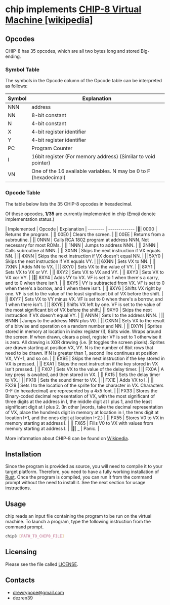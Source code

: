 # chip implements [CHIP-8 Virtual Machine [wikipedia]](https://en.wikipedia.org/wiki/CHIP-8#Virtual_machine_description)

## Opcodes

CHIP-8 has 35 opcodes, which are all two bytes long and stored Big-ending.

### Symbol Table

The symbols in the Opcode column of the Opcode table can be interpreted as follows:

| Symbol | Explanation |
-------- | -------------
| NNN | address |
| NN | 8-bit constant |
| N | 4-bit constant |
| X | 4-bit register identifier |
| Y | 4-bit register identifier |
| PC | Program Counter |
| I | 16bit register (For memory address) (Similar to void pointer) |
| VN | One of the 16 available variables. N may be 0 to F (hexadecimal) |

### Opcode Table

The table below lists the 35 CHIP-8 opcodes in hexadecimal.

Of these opcodes, **1/35** are currently implemented in chip
(Emoji denote implementation status.)

| Implemented | Opcode | Explanation |
-------- | -------------
|🌱| 0000 | Returns the program. |
|| 00E0 | Clears the screen. |
|| 00EE | Returns from a subroutine. |
|| 0NNN | Calls RCA 1802 program at address NNN. Not necessary for most ROMs. |
|| 1NNN | Jumps to address NNN. |
|| 2NNN | Calls subroutine at NNN. |
|| 3XNN | Skips the next instruction if VX equals NN. |
|| 4XNN | Skips the next instruction if VX doesn't equal NN. |
|| 5XY0 | Skips the next instruction if VX equals VY. |
|| 6XNN | Sets VX to NN. |
|| 7XNN | Adds NN to VX. |
|| 8XY0 | Sets VX to the value of VY. |
|| 8XY1 | Sets VX to VX or VY. |
|| 8XY2 | Sets VX to VX and VY. |
|| 8XY3 | Sets VX to VX xor VY. |
|🌱| 8XY4 | Adds VY to VX. VF is set to 1 when there's a carry, and to 0 when there isn't. |
|| 8XY5 | VY is subtracted from VX. VF is set to 0 when there's a borrow, and 1 when there isn't. |
|| 8XY6 | Shifts VX right by one. VF is set to the value of the least significant bit of VX before the shift. |
|| 8XY7 | Sets VX to VY minus VX. VF is set to 0 when there's a borrow, and 1 when there isn't. |
|| 8XYE | Shifts VX left by one. VF is set to the value of the most significant bit of VX before the shift.|
|| 9XY0 | Skips the next instruction if VX doesn't equal VY. |
|| ANNN | Sets I to the address NNN. |
|| BNNN | Jumps to the address NNN plus V0. |
|| CXNN | Sets VX to the result of a bitwise and operation on a random number and NN. |
|| DXYN | Sprites stored in memory at location in index register (I), 8bits wide. Wraps around the screen. If when drawn, clears a pixel, register VF is set to 1 otherwise it is zero. All drawing is XOR drawing (i.e. |it toggles the screen pixels). Sprites are drawn starting at position VX, VY. N is the number of 8bit rows that need to be drawn. If N is greater than 1, second line continues at position VX, VY+1, and so on. |
|| EX9E | Skips the next instruction if the key stored in VX is pressed. |
|| EXA1 | Skips the next instruction if the key stored in VX isn't pressed. |
|| FX07 | Sets VX to the value of the delay timer. |
|| FX0A | A key press is awaited, and then stored in VX. |
|| FX15 | Sets the delay timer to VX. |
|| FX18 | Sets the sound timer to VX. |
|| FX1E | Adds VX to I.</sup> |
|| FX29 | Sets I to the location of the sprite for the character in VX. Characters 0-F (in hexadecimal) are represented by a 4x5 font. |
|| FX33 | Stores the Binary-coded decimal representation of VX, with the most significant of three digits at the address in I, the middle digit at I plus 1, and the least significant digit at I plus 2. (In other |words, take the decimal representation of VX, place the hundreds digit in memory at location in I, the tens digit at location I+1, and the ones digit at location I+2.) |
|| FX55 | Stores V0 to VX in memory starting at address I.</sup> |
|| FX65 | Fills V0 to VX with values from memory starting at address I.</sup> |
|🌱| _ | Panic. |

More information about CHIP-8 can be found on [Wikipedia](https://en.wikipedia.org/wiki/CHIP-8).

## Installation

Since the program is provided as source, you will need to compile it to your target platform. Therefore, you need to have a fully working installation of [Rust](http://www.rust-lang.org/). Once the program is compiled, you can run it from the command prompt without the need to install it. See the next section for usage instructions.

## Usage

chip reads an input file containing the program to be run on the virtual machine.
To launch a program, type the following instruction from the command prompt.

```bash
chip8 [PATH_TO_CHIP8_FILE]
```

## Licensing

Please see the file called [LICENSE](LICENSE.md).

## Contacts

- drewrypope@gmail.com
- dezren39
